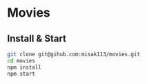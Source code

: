 # Movies

## Install & Start
```sh
git clone git@gihub.com:misak113/movies.git
cd movies
npm install
npm start
```
